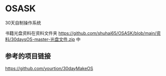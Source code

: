 # OSASK

30天自制操作系统

书籍光盘资料在资料文件夹 https://github.com/shuhai65/OSASK/blob/main/资料/30daysOS-master-光盘文件.zip 中

## 参考的项目链接
https://github.com/yourtion/30dayMakeOS